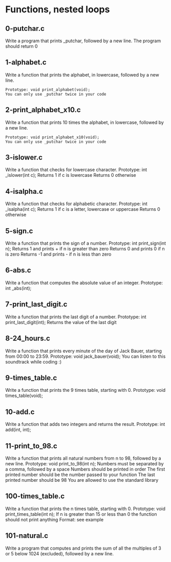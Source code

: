 # Functions, nested loops

## 0-putchar.c
Write a program that prints _putchar, followed by a new line.
    The program should return 0

## 1-alphabet.c
Write a function that prints the alphabet, in lowercase, followed by a new line.

    Prototype: void print_alphabet(void);
    You can only use _putchar twice in your code

## 2-print_alphabet_x10.c
Write a function that prints 10 times the alphabet, in lowercase, followed by a new line.

    Prototype: void print_alphabet_x10(void);
    You can only use _putchar twice in your code

## 3-islower.c
Write a function that checks for lowercase character.
    Prototype: int _islower(int c);
    Returns 1 if c is lowercase
    Returns 0 otherwise
 
## 4-isalpha.c
Write a function that checks for alphabetic character.
    Prototype: int _isalpha(int c);
    Returns 1 if c is a letter, lowercase or uppercase
    Returns 0 otherwise

## 5-sign.c
Write a function that prints the sign of a number.
    Prototype: int print_sign(int n);
    Returns 1 and prints + if n is greater than zero
    Returns 0 and prints 0 if n is zero
    Returns -1 and prints - if n is less than zero

## 6-abs.c
Write a function that computes the absolute value of an integer.
    Prototype: int _abs(int);

## 7-print_last_digit.c
Write a function that prints the last digit of a number.
    Prototype: int print_last_digit(int);
    Returns the value of the last digit

## 8-24_hours.c
Write a function that prints every minute of the day of Jack Bauer, starting from 00:00 to 23:59.
    Prototype: void jack_bauer(void);
    You can listen to this soundtrack while coding :)

## 9-times_table.c
Write a function that prints the 9 times table, starting with 0.
    Prototype: void times_table(void); 

## 10-add.c
Write a function that adds two integers and returns the result.
    Prototype: int add(int, int);

## 11-print_to_98.c
Write a function that prints all natural numbers from n to 98, followed by a new line.
    Prototype: void print_to_98(int n);
    Numbers must be separated by a comma, followed by a space
    Numbers should be printed in order
    The first printed number should be the number passed to your function
    The last printed number should be 98
    You are allowed to use the standard library

## 100-times_table.c
Write a function that prints the n times table, starting with 0.
    Prototype: void print_times_table(int n);
    If n is greater than 15 or less than 0 the function should not print anything
    Format: see example

## 101-natural.c
 Write a program that computes and prints the sum of all the multiples of 3 or 5 below 1024 (excluded), followed by a new line.

## 
   
